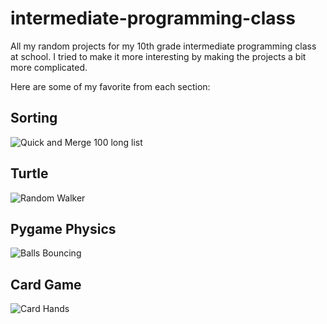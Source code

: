 # intermediate-programming-class
All my random projects for my 10th grade intermediate programming class at school. I tried to make it more interesting by making the projects a bit more complicated.

Here are some of my favorite from each section:

## Sorting
![Quick and Merge 100 long list](https://github.com/michael-lesirge/intermediate-programming-class/assets/100492377/383f2dd2-ad0f-4029-8c64-b0f5b3bf38fc)

## Turtle
![Random Walker](https://github.com/michael-lesirge/intermediate-programming-class/assets/100492377/29f6eb11-581a-4c1e-b2e9-c625b94642f5)

## Pygame Physics
![Balls Bouncing](https://github.com/michael-lesirge/intermediate-programming-class/assets/100492377/2349ff71-d97f-4015-8cc8-e2aeadac33a9)

## Card Game
![Card Hands](https://github.com/michael-lesirge/intermediate-programming-class/assets/100492377/4db8cb19-5511-4e45-9f51-72177598d03a)
